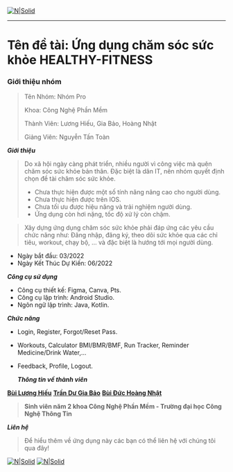 
[![N|Solid](https://www.uit.edu.vn/sites/vi/files/banner_uit.png)](https://www.uit.edu.vn/)

---
# Tên đề tài: Ứng dụng chăm sóc sức khỏe HEALTHY-FITNESS

### Giới thiệu nhóm

><p>Tên Nhóm: Nhóm Pro</p>
><p>Khoa: Công Nghệ Phần Mềm</p>
><p>Thành Viên: Lương Hiếu, Gia Bảo, Hoàng Nhật</p>
><p>Giảng Viên: Nguyễn Tấn Toàn</p>

_**Giới thiệu**_
>Do xã hội ngày càng phát triển, nhiều người vì công việc mà quên chăm sóc sức khỏe bản thân. Đặc biệt là dân IT, nên nhóm quyết định chọn đề tài chăm sóc sức khỏe.
  >- Chưa thực hiện được một số tính năng nâng cao cho người dùng.
  >- Chưa thực hiện được trên IOS.
  >- Chưa tối ưu được hiệu năng và trải nghiệm người dùng. 
  >- Ứng dụng còn hơi nặng, tốc độ xử lý còn chậm.  

>Xây dựng ứng dụng chăm sóc sức khỏe phải đáp ứng các yêu cầu chức năng như: Đăng nhập, đăng ký, theo dõi sức khỏe qua các chỉ tiêu, workout, chạy bộ, …  và đặc biệt là hướng tới mọi người dùng.

 - Ngày bắt đầu: 03/2022
 - Ngày Kết Thúc Dự Kiến: 06/2022

_**Công cụ sử dụng**_
 - Công cụ thiết kế: Figma, Canva, Pts.
 - Công cụ lập trình: Android Studio.
 - Ngôn ngữ lập trình: Java, Kotlin.

_**Chức năng**_
 - Login, Register, Forgot/Reset Pass.
 - Workouts, Calculator BMI/BMR/BMF, Run Tracker, Reminder Medicine/Drink Water,...
 - Feedback, Profile, Logout.
 
   _**Thông tin về thành viên**_




[**Bùi Lương Hiếu**](https://github.com/Hieu1011)
[**Trần Dư Gia Bảo**](https://github.com/baonehe)
[**Bùi Đức Hoàng Nhật**](https://github.com/HoangNhat212)

>**Sinh viên năm 2 khoa Công Nghệ Phần Mềm - Trường đại học Công Nghệ Thông Tin**

_**Liên hệ**_
>Để hiểu thêm về ứng dụng này các bạn có thể liên hệ với chúng tôi qua đây!

[![N|Solid](https://i.imgur.com/JxnaEYA.png)](https://github.com/Hieu1011) [![N|Solid](https://i.imgur.com/sO4jd9m.png)](https://www.facebook.com/Atula2002/)
